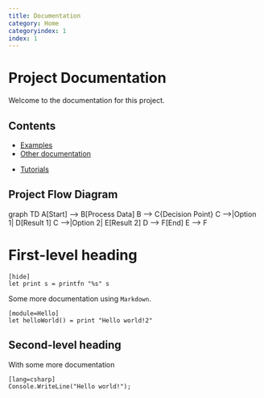 ```yaml
---
title: Documentation
category: Home
categoryindex: 1
index: 1
---
```


# Project Documentation

Welcome to the documentation for this project.

## Contents

* [Examples](examples.html)
* [Other documentation](other.html)

<!-- Fix case inconsistency - should be capital F to match directory name -->
- [Tutorials](Foo/index.html)

## Project Flow Diagram

<div class="mermaid text-center">
graph TD
    A[Start] --> B[Process Data]
    B --> C{Decision Point}
    C -->|Option 1| D[Result 1]
    C -->|Option 2| E[Result 2]
    D --> F[End]
    E --> F
</div>

# First-level heading

    [hide]
    let print s = printfn "%s" s

Some more documentation using `Markdown`.

    [module=Hello]
    let helloWorld() = print "Hello world!2"

## Second-level heading
With some more documentation

    [lang=csharp]
    Console.WriteLine("Hello world!");

